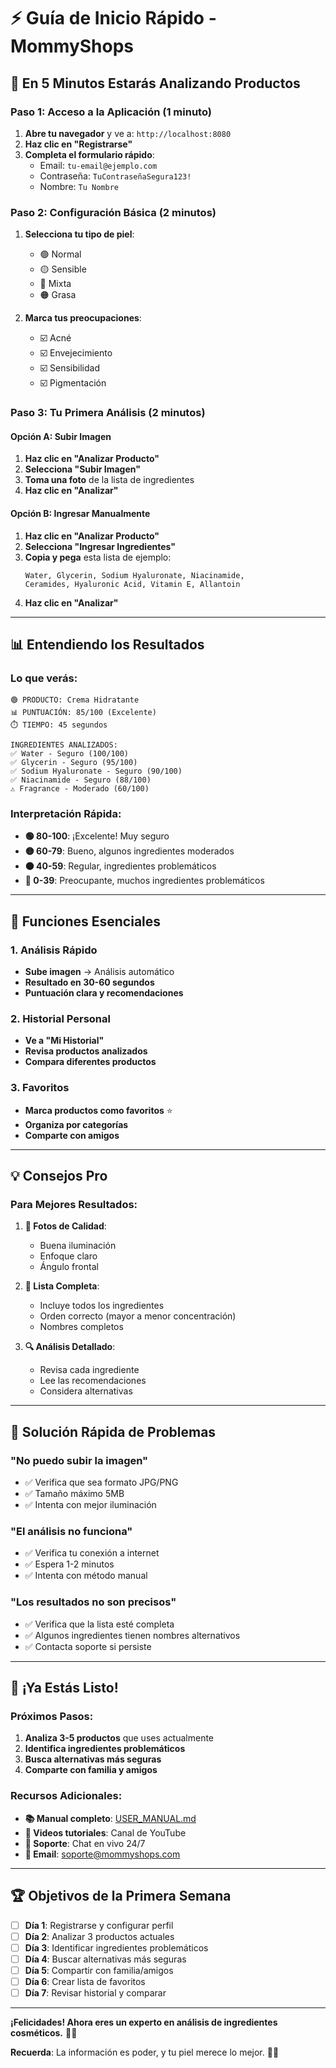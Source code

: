 # ⚡ Guía de Inicio Rápido - MommyShops

## 🚀 En 5 Minutos Estarás Analizando Productos

### **Paso 1: Acceso a la Aplicación** (1 minuto)

1. **Abre tu navegador** y ve a: `http://localhost:8080`
2. **Haz clic en "Registrarse"**
3. **Completa el formulario rápido**:
   - Email: `tu-email@ejemplo.com`
   - Contraseña: `TuContraseñaSegura123!`
   - Nombre: `Tu Nombre`

### **Paso 2: Configuración Básica** (2 minutos)

1. **Selecciona tu tipo de piel**:
   - 🟢 Normal
   - 🟡 Sensible
   - 🔵 Mixta
   - 🟠 Grasa

2. **Marca tus preocupaciones**:
   - ☑️ Acné
   - ☑️ Envejecimiento
   - ☑️ Sensibilidad
   - ☑️ Pigmentación

### **Paso 3: Tu Primera Análisis** (2 minutos)

#### **Opción A: Subir Imagen**
1. **Haz clic en "Analizar Producto"**
2. **Selecciona "Subir Imagen"**
3. **Toma una foto** de la lista de ingredientes
4. **Haz clic en "Analizar"**

#### **Opción B: Ingresar Manualmente**
1. **Haz clic en "Analizar Producto"**
2. **Selecciona "Ingresar Ingredientes"**
3. **Copia y pega** esta lista de ejemplo:
   ```
   Water, Glycerin, Sodium Hyaluronate, Niacinamide, 
   Ceramides, Hyaluronic Acid, Vitamin E, Allantoin
   ```
4. **Haz clic en "Analizar"**

---

## 📊 Entendiendo los Resultados

### **Lo que verás:**

```
🟢 PRODUCTO: Crema Hidratante
📊 PUNTUACIÓN: 85/100 (Excelente)
⏱️ TIEMPO: 45 segundos

INGREDIENTES ANALIZADOS:
✅ Water - Seguro (100/100)
✅ Glycerin - Seguro (95/100)
✅ Sodium Hyaluronate - Seguro (90/100)
✅ Niacinamide - Seguro (88/100)
⚠️ Fragrance - Moderado (60/100)
```

### **Interpretación Rápida:**

- **🟢 80-100**: ¡Excelente! Muy seguro
- **🟡 60-79**: Bueno, algunos ingredientes moderados
- **🟠 40-59**: Regular, ingredientes problemáticos
- **🔴 0-39**: Preocupante, muchos ingredientes problemáticos

---

## 🎯 Funciones Esenciales

### **1. Análisis Rápido**
- **Sube imagen** → Análisis automático
- **Resultado en 30-60 segundos**
- **Puntuación clara y recomendaciones**

### **2. Historial Personal**
- **Ve a "Mi Historial"**
- **Revisa productos analizados**
- **Compara diferentes productos**

### **3. Favoritos**
- **Marca productos como favoritos** ⭐
- **Organiza por categorías**
- **Comparte con amigos**

---

## 💡 Consejos Pro

### **Para Mejores Resultados:**

1. **📸 Fotos de Calidad**:
   - Buena iluminación
   - Enfoque claro
   - Ángulo frontal

2. **📝 Lista Completa**:
   - Incluye todos los ingredientes
   - Orden correcto (mayor a menor concentración)
   - Nombres completos

3. **🔍 Análisis Detallado**:
   - Revisa cada ingrediente
   - Lee las recomendaciones
   - Considera alternativas

---

## 🚨 Solución Rápida de Problemas

### **"No puedo subir la imagen"**
- ✅ Verifica que sea formato JPG/PNG
- ✅ Tamaño máximo 5MB
- ✅ Intenta con mejor iluminación

### **"El análisis no funciona"**
- ✅ Verifica tu conexión a internet
- ✅ Espera 1-2 minutos
- ✅ Intenta con método manual

### **"Los resultados no son precisos"**
- ✅ Verifica que la lista esté completa
- ✅ Algunos ingredientes tienen nombres alternativos
- ✅ Contacta soporte si persiste

---

## 🎉 ¡Ya Estás Listo!

### **Próximos Pasos:**

1. **Analiza 3-5 productos** que uses actualmente
2. **Identifica ingredientes problemáticos**
3. **Busca alternativas más seguras**
4. **Comparte con familia y amigos**

### **Recursos Adicionales:**

- **📚 Manual completo**: [USER_MANUAL.md](USER_MANUAL.md)
- **🎥 Videos tutoriales**: Canal de YouTube
- **💬 Soporte**: Chat en vivo 24/7
- **📧 Email**: soporte@mommyshops.com

---

## 🏆 Objetivos de la Primera Semana

- [ ] **Día 1**: Registrarse y configurar perfil
- [ ] **Día 2**: Analizar 3 productos actuales
- [ ] **Día 3**: Identificar ingredientes problemáticos
- [ ] **Día 4**: Buscar alternativas más seguras
- [ ] **Día 5**: Compartir con familia/amigos
- [ ] **Día 6**: Crear lista de favoritos
- [ ] **Día 7**: Revisar historial y comparar

---

**¡Felicidades! Ahora eres un experto en análisis de ingredientes cosméticos.** 🎉✨

**Recuerda**: La información es poder, y tu piel merece lo mejor. 💪🌟
